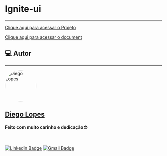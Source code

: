 # Ignite-ui 

---

[Clique aqui para acessar o Projeto](https://github.com/Diego-Lopes/Design-System-ignite)

[Clique aqui para acessar o document](https://diego-lopes.github.io/Design-System-ignite/?path=/docs/home--docs)

## 💻 Autor

---

<a href="https://www.facebook.com/DiegoLopes2009/">
 <img style="border-radius: 50%;" src="https://github.com/diego-lopes.png" width="100px;" alt="Diego Lopes"/>
 <br>
 <h2><b>Diego Lopes</b></h2></a>

<h4> Feito com muito carinho e dedicação 🤓 </h4>

<br>

[![Linkedin Badge](https://img.shields.io/badge/-Diego%20Lopes-blue?style=flat-square&logo=Linkedin&logoColor=white&link=https://www.linkedin.com/in/tgmarinho/)](https://www.linkedin.com/in/diegoloop/)
[![Gmail Badge](https://img.shields.io/badge/-odslodsl@gmail.com-c14438?style=flat-square&logo=Gmail&logoColor=white&link=mailto:odslodsl@gmail.com)](mailto:odslodsl@gmail.com)